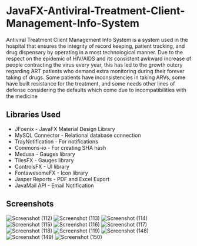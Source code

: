 # JavaFX-Antiviral-Treatment-Client-Management-Info-System
Antiviral Treatment Client Management Info System is a system used in the hospital that ensures the integrity of record keeping, patient tracking,  and  drug  dispensary  by  operating  in  a  most  technological  manner. Due  to  the  respect  on  the  epidemic  of  HIV/AIDS  and  its  consistent  awkward increase  of  people  contracting  the  virus  every  year,  this  has  led  to  the  growth  outcry regarding ART patients who demand extra monitoring during their forever taking of drugs. Some patients have inconsistencies in taking ARVs, some have built resistance for the treatment, and some needs other lines of defense considering the defaults which come due to incompatibilities with the medicine

## Libraries Used

- JFoenix - JavaFX Material Design Library
- MySQL Connector - Relational database connection
- TrayNotification - For notifications
- Commons-io - For creating SHA hash
- Medusa - Gauges library
- TilesFX - Gauges library
- ControlsFX - UI library
- FontawesomeFX - Icon library
- Jasper Reports - PDF and Excel Export
- JavaMail API - Email Notification

## Screenshots

![Screenshot (112)](https://user-images.githubusercontent.com/75673222/101602694-2da67d80-3a07-11eb-8b20-1a8195f4e8e5.png)
![Screenshot (113)](https://user-images.githubusercontent.com/75673222/101602705-3008d780-3a07-11eb-9902-27d3ed98dff3.png)
![Screenshot (114)](https://user-images.githubusercontent.com/75673222/101602712-313a0480-3a07-11eb-9285-005ad3ab1734.png)
![Screenshot (115)](https://user-images.githubusercontent.com/75673222/101602715-31d29b00-3a07-11eb-9351-50f76b1e2260.png)
![Screenshot (116)](https://user-images.githubusercontent.com/75673222/101602717-326b3180-3a07-11eb-8d81-53c45ca82767.png)
![Screenshot (117)](https://user-images.githubusercontent.com/75673222/101602720-3303c800-3a07-11eb-8cca-ba839bcecd2f.png)
![Screenshot (118)](https://user-images.githubusercontent.com/75673222/101602724-339c5e80-3a07-11eb-9b3c-37fc87c36d5e.png)
![Screenshot (119)](https://user-images.githubusercontent.com/75673222/101602726-3434f500-3a07-11eb-94de-47c71b18a6f4.png)
![Screenshot (148)](https://user-images.githubusercontent.com/75673222/102590180-d8f6b700-4118-11eb-8048-e9f00d6fbab0.png)
![Screenshot (149)](https://user-images.githubusercontent.com/75673222/102590187-dac07a80-4118-11eb-81b2-47e9e937ccfc.png)
![Screenshot (150)](https://user-images.githubusercontent.com/75673222/102590189-dbf1a780-4118-11eb-8169-9278af95821b.png)
